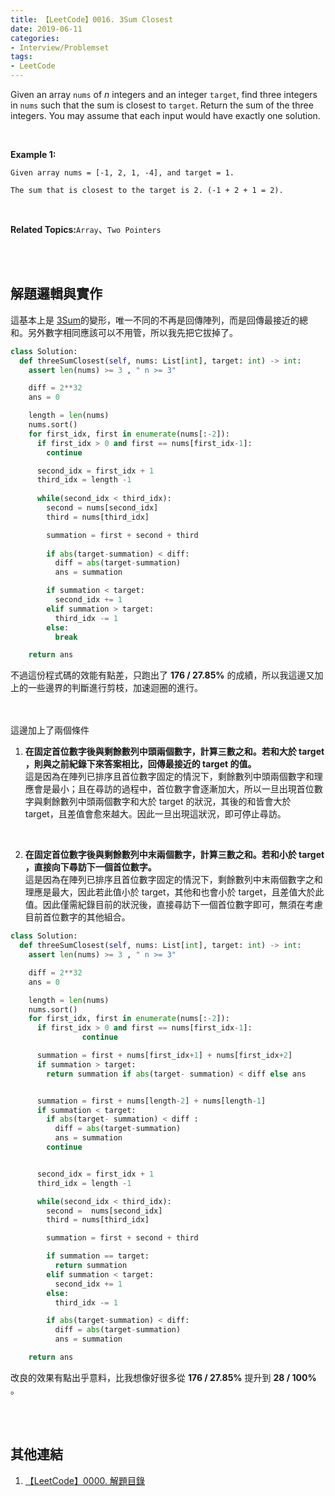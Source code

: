 ```yaml
---
title: 【LeetCode】0016. 3Sum Closest
date: 2019-06-11
categories:
- Interview/Problemset
tags:
- LeetCode
--- 
```


Given an array `nums` of _n_ integers and an integer `target`, find three integers in `nums` such that the sum is closest to `target`. Return the sum of the three integers. You may assume that each input would have exactly one solution.

<!--more-->
<br>

**Example 1:**
```
Given array nums = [-1, 2, 1, -4], and target = 1.

The sum that is closest to the target is 2. (-1 + 2 + 1 = 2).
```

<br>

**Related Topics:**`Array`、`Two Pointers`

<br><br>

## 解題邏輯與實作
這基本上是 [3Sum](/LeetCode-0015-3Sum/)的變形，唯一不同的不再是回傳陣列，而是回傳最接近的總和。另外數字相同應該可以不用管，所以我先把它拔掉了。

```python
class Solution:
  def threeSumClosest(self, nums: List[int], target: int) -> int:
    assert len(nums) >= 3 , " n >= 3"

    diff = 2**32
    ans = 0

    length = len(nums)
    nums.sort()
    for first_idx, first in enumerate(nums[:-2]):
      if first_idx > 0 and first == nums[first_idx-1]:
        continue

      second_idx = first_idx + 1
      third_idx = length -1	
      
      while(second_idx < third_idx): 
        second = nums[second_idx] 
        third = nums[third_idx]

        summation = first + second + third  
        
        if abs(target-summation) < diff:
          diff = abs(target-summation)
          ans = summation

        if summation < target:
          second_idx += 1
        elif summation > target:
          third_idx -= 1
        else:
          break

    return ans
```

不過這份程式碼的效能有點差，只跑出了 **176 / 27.85%**  的成績，所以我這邊又加上的一些邊界的判斷進行剪枝，加速迴圈的進行。

<br><br> 
這邊加上了兩個條件
1. **在固定首位數字後與剩餘數列中頭兩個數字，計算三數之和。若和大於 target ，則與之前紀錄下來答案相比，回傳最接近的 target 的值。**  
這是因為在陣列已排序且首位數字固定的情況下，剩餘數列中頭兩個數字和理應會是最小；且在尋訪的過程中，首位數字會逐漸加大，所以一旦出現首位數字與剩餘數列中頭兩個數字和大於 target 的狀況，其後的和皆會大於 target，且差值會愈來越大。因此一旦出現這狀況，即可停止尋訪。
<br>

2.  **在固定首位數字後與剩餘數列中末兩個數字，計算三數之和。若和小於 target ，直接向下尋訪下一個首位數字。**  
這是因為在陣列已排序且首位數字固定的情況下，剩餘數列中末兩個數字之和理應是最大，因此若此值小於 target，其他和也會小於 target，且差值大於此值。因此僅需紀錄目前的狀況後，直接尋訪下一個首位數字即可，無須在考慮目前首位數字的其他組合。


```python
class Solution:
  def threeSumClosest(self, nums: List[int], target: int) -> int:
    assert len(nums) >= 3 , " n >= 3"

    diff = 2**32
    ans = 0

    length = len(nums)
    nums.sort()
    for first_idx, first in enumerate(nums[:-2]):
      if first_idx > 0 and first == nums[first_idx-1]:
                continue

      summation = first + nums[first_idx+1] + nums[first_idx+2] 
      if summation > target:
        return summation if abs(target- summation) < diff else ans


      summation = first + nums[length-2] + nums[length-1] 
      if summation < target:
        if abs(target- summation) < diff :
          diff = abs(target-summation)
          ans = summation
        continue


      second_idx = first_idx + 1
      third_idx = length -1	

      while(second_idx < third_idx): 
        second =  nums[second_idx] 
        third = nums[third_idx]

        summation = first + second + third  

        if summation == target:
          return summation
        elif summation < target:
          second_idx += 1
        else:
          third_idx -= 1

        if abs(target-summation) < diff:
          diff = abs(target-summation)
          ans = summation

    return ans
```
改良的效果有點出乎意料，比我想像好很多從  **176 / 27.85%**   提升到  **28 / 100%**  。


<br><br>

## 其他連結
1. [【LeetCode】0000. 解題目錄](/LeetCode-0000-Contents/)